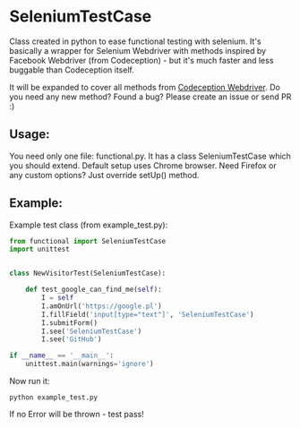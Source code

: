 SeleniumTestCase
================

Class created in python to ease functional testing with selenium. It's basically a wrapper for Selenium Webdriver with methods inspired by Facebook Webdriver (from Codeception) - but it's much faster and less buggable than Codeception itself.

It will be expanded to cover all methods from [Codeception Webdriver](http://codeception.com/docs/modules/WebDriver).
Do you need any new method? Found a bug? Please create an issue or send PR :)

Usage:
------

You need only one file: functional.py. It has a class SeleniumTestCase which you should extend.
Default setup uses Chrome browser. Need Firefox or any custom options? Just override setUp() method.


Example:
--------

Example test class (from example_test.py):

```python
from functional import SeleniumTestCase
import unittest


class NewVisitorTest(SeleniumTestCase):

    def test_google_can_find_me(self):
        I = self
        I.amOnUrl('https://google.pl')
        I.fillField('input[type="text"]', 'SeleniumTestCase')
        I.submitForm()
        I.see('SeleniumTestCase')
        I.see('GitHub')

if __name__ == '__main__':
    unittest.main(warnings='ignore')
```

Now run it:

```
python example_test.py
```

If no Error will be thrown - test pass!